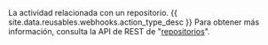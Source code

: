 La actividad relacionada con un repositorio. {{ site.data.reusables.webhooks.action_type_desc }} Para obtener más información, consulta la API de REST de "[repositorios](/v3/repos/)".